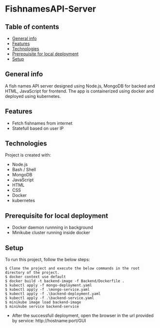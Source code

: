 # FishnamesAPI-Server
## Table of contents
* [General info](#general-info)
* [Features](#features)
* [Technologies](#technologies)
* [Prerequisite for local deployment](#prerequisite-for-local-deployment)
* [Setup](#setup)

## General info
A fish names API server designed using Node.js, MongoDB for backed and HTML, JavaScript for frontend. The app is containerized using docker and deployed using kubernetes.

## Features
- Fetch  fishnames from internet
- Statefull based on user IP

## Technologies
Project is created with:

* Node.js
* Bash / Shell
* MongoDB
* JavaScript
* HTML
* CSS
* Docker
* kubernetes

## Prerequisite for local deployment
- Docker daemon runnning in background
- Minikube cluster running inside docker
	
## Setup
To run this project, follow the below steps:

```
$ Clone the project and execute the below commands in the root directory of the project.
$ docker context use default
$ docker build -t backend-image -f Backend/Dockerfile .
$ kubectl apply -f mongo-deployment.yaml
$ kubectl apply -f .\mongo-service.yaml
$ kubectl apply -f .\backend-deployment.yaml
$ kubectl apply -f .\backend-service.yaml
$ minikube image load backend-image
$ minikube service backend-service
```
* After the successfull deployment, open the browser in the url provided by service: http://hostname:port/GUI
